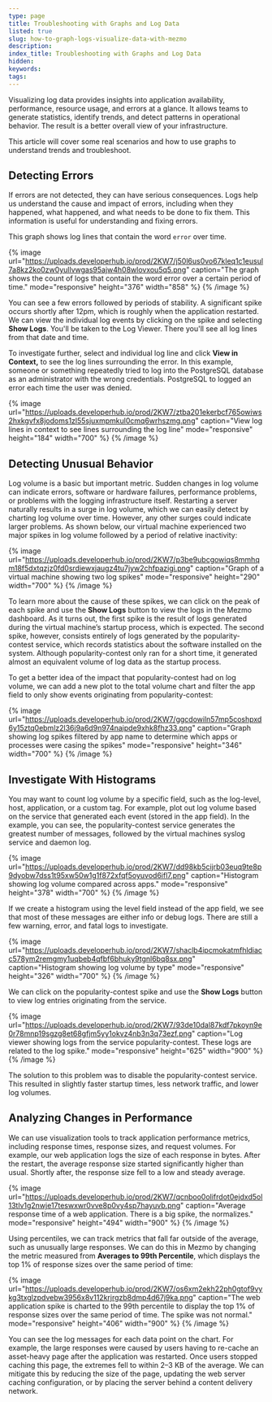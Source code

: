 ```yaml
---
type: page
title: Troubleshooting with Graphs and Log Data
listed: true
slug: how-to-graph-logs-visualize-data-with-mezmo
description: 
index_title: Troubleshooting with Graphs and Log Data
hidden: 
keywords: 
tags: 
---
```


Visualizing log data provides insights into application availability, performance, resource usage, and errors at a glance. It allows teams to generate statistics, identify trends, and detect patterns in operational behavior. The result is a better overall view of your infrastructure.

This article will cover some real scenarios and how to use graphs to understand trends and troubleshoot.

## Detecting Errors

If errors are not detected, they can have serious consequences. Logs help us understand the cause and impact of errors, including when they happened, what happened, and what needs to be done to fix them. This information is useful for understanding and fixing errors. 

This graph shows log lines that contain the word `error` over time.

{% image url="https://uploads.developerhub.io/prod/2KW7/j50l6us0vo67kleq1c1eusul7a8kz2ko0zw0yullvwgas95ajw4h08wlovxou5q5.png" caption="The graph shows the count of logs that contain the word error over a certain period of time." mode="responsive" height="376" width="858" %}
{% /image %}

You can see a few errors followed by periods of stability. A significant spike occurs shortly after 12pm, which is roughly when the application restarted. We can view the individual log events by clicking on the spike and selecting **Show Logs**. You'll be taken to the Log Viewer. There you'll see all log lines from that date and time. 

To investigate further, select and individual log line and click **View in Context,** to see the log lines surrounding the error. In this example, someone or something repeatedly tried to log into the PostgreSQL database as an administrator with the wrong credentials.  PostgreSQL to logged an error each time the user was denied.

{% image url="https://uploads.developerhub.io/prod/2KW7/ztba201ekerbcf765owiws2hxkgvfx8jodoms1zl55sjuxmpmkul0cmq6wrhszmg.png" caption="View log lines in context to see lines surrounding the log line" mode="responsive" height="184" width="700" %}
{% /image %}

## Detecting Unusual Behavior

Log volume is a basic but important metric. Sudden changes in log volume can indicate errors, software or hardware failures, performance problems, or problems with the logging infrastructure itself. Restarting a server naturally results in a surge in log volume, which we can easily detect by charting log volume over time. However, any other surges could indicate larger problems. As shown below, our virtual machine experienced two major spikes in log volume followed by a period of relative inactivity:

{% image url="https://uploads.developerhub.io/prod/2KW7/p3be9ubcgowiqs8mmhqm18f5dxtqzjz0fd0srdiewxjaugz4tu7jyw2chfpazigi.png" caption="Graph of a virtual machine showing two log spikes" mode="responsive" height="290" width="700" %}
{% /image %}

To learn more about the cause of these spikes, we can click on the peak of each spike and use the **Show Logs** button to view the logs in the Mezmo dashboard. As it turns out, the first spike is the result of logs generated during the virtual machine’s startup process, which is expected. The second spike, however, consists entirely of logs generated by the popularity-contest service, which records statistics about the software installed on the system. Although popularity-contest only ran for a short time, it generated almost an equivalent volume of log data as the startup process.

To get a better idea of the impact that popularity-contest had on log volume, we can add a new plot to the total volume chart and filter the app field to only show events originating from popularity-contest:

{% image url="https://uploads.developerhub.io/prod/2KW7/ggcdowiln57mp5coshpxd6y15ztq0ebmlz2l36j9a6d9n974naipde9xhk8fhz33.png" caption="Graph showing log spikes filtered by app name to determine which apps or processes were casing the spikes" mode="responsive" height="346" width="700" %}
{% /image %}

## Investigate With Histograms

You may want to count log volume by a specific field, such as the log-level, host, application, or a custom tag.  For example, plot out log volume based on the service that generated each event (stored in the app field). In the example, you can see, the popularity-contest service generates the greatest number of messages, followed by the virtual machines syslog service and daemon log.

{% image url="https://uploads.developerhub.io/prod/2KW7/dd98kb5cijrb03euq9te8p9dyobw7dss1t95xw50w1g1f872xfqf5oyuvod6ifl7.png" caption="Histogram showing log volume compared across apps." mode="responsive" height="378" width="700" %}
{% /image %}

If we create a histogram using the level field instead of the app field, we see that most of these messages are either info or debug logs. There are still a few warning, error, and fatal logs to investigate.

{% image url="https://uploads.developerhub.io/prod/2KW7/shaclb4ipcmokatmfhldiacc578ym2remgmy1uqbeb4qfbf6bhuky9tgnl6bq8sx.png" caption="Histogram showing log volume by type" mode="responsive" height="326" width="700" %}
{% /image %}

We can click on the popularity-contest spike and use the **Show Logs** button to view log entries originating from the service.

{% image url="https://uploads.developerhub.io/prod/2KW7/93de10dal87kdf7pkoyn9e0r78mnp19sgzg8et68gfjm5yy1okvz4nb3n3q73ezf.png" caption="Log viewer showing logs from the service popularity-contest. These logs are related to the log spike." mode="responsive" height="625" width="900" %}
{% /image %}

The solution to this problem was to disable the popularity-contest service. This resulted in slightly faster startup times, less network traffic, and lower log volumes.

## Analyzing Changes in Performance

We can use visualization tools to track application performance metrics, including response times, response sizes, and request volumes. For example, our web application logs the size of each response in bytes. After the restart, the average response size started significantly higher than usual. Shortly after, the response size fell to a low and steady average.

{% image url="https://uploads.developerhub.io/prod/2KW7/qcnboo0olifrdot0ejdxd5ol13tlv1g2nwje17teswxwr0vve8p0vy4sp7hayuvb.png" caption="Average response time of a web application. There is a big spike, the normalizes." mode="responsive" height="494" width="900" %}
{% /image %}

Using percentiles, we can track metrics that fall far outside of the average, such as unusually large responses. We can do this in Mezmo by changing the metric measured from **Averages to 99th Percentile**, which displays the top 1% of response sizes over the same period of time:

{% image url="https://uploads.developerhub.io/prod/2KW7/os6xm2ekh22ph0gtof9vykg3txglzpdvebw3956x8v112krjrgzb8dmp4d67j9ka.png" caption="The web application spike is charted to the 99th percentile to display the top 1% of response sizes over the same period of time. The spike was not normal." mode="responsive" height="406" width="900" %}
{% /image %}

You can see the log messages for each data point on the chart. For example, the large responses were caused by users having to re-cache an asset-heavy page after the application was restarted. Once users stopped caching this page, the extremes fell to within 2–3 KB of the average. We can mitigate this by reducing the size of the page, updating the web server caching configuration, or by placing the server behind a content delivery network.
